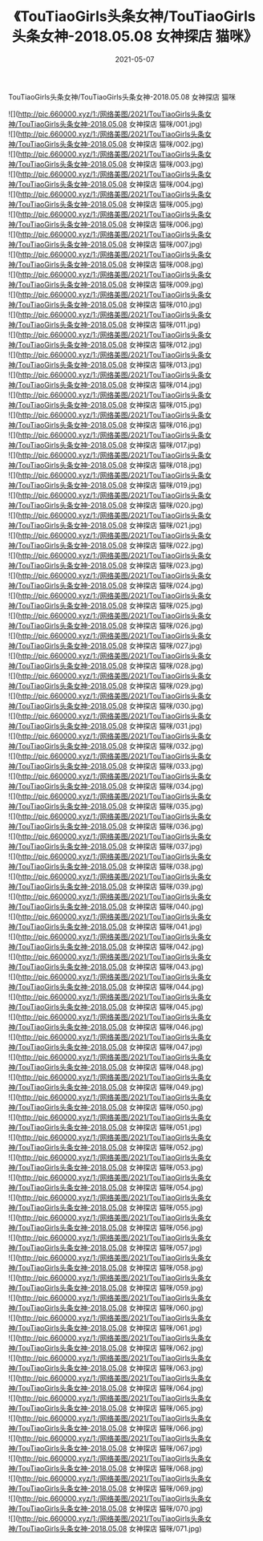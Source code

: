 ﻿---
layout: post
title:  《TouTiaoGirls头条女神/TouTiaoGirls头条女神-2018.05.08 女神探店 猫咪》
date:   2021-05-07
img: http://pic.660000.xyz/1:/网络美图/2021/TouTiaoGirls头条女神/TouTiaoGirls头条女神-2018.05.08 女神探店 猫咪/000.jpg
categories: [美女, 清纯, 唯美]
---

TouTiaoGirls头条女神/TouTiaoGirls头条女神-2018.05.08 女神探店 猫咪

 ![](http://pic.660000.xyz/1:/网络美图/2021/TouTiaoGirls头条女神/TouTiaoGirls头条女神-2018.05.08 女神探店 猫咪/001.jpg) <br>![](http://pic.660000.xyz/1:/网络美图/2021/TouTiaoGirls头条女神/TouTiaoGirls头条女神-2018.05.08 女神探店 猫咪/002.jpg) <br>![](http://pic.660000.xyz/1:/网络美图/2021/TouTiaoGirls头条女神/TouTiaoGirls头条女神-2018.05.08 女神探店 猫咪/003.jpg) <br>![](http://pic.660000.xyz/1:/网络美图/2021/TouTiaoGirls头条女神/TouTiaoGirls头条女神-2018.05.08 女神探店 猫咪/004.jpg) <br>![](http://pic.660000.xyz/1:/网络美图/2021/TouTiaoGirls头条女神/TouTiaoGirls头条女神-2018.05.08 女神探店 猫咪/005.jpg) <br>![](http://pic.660000.xyz/1:/网络美图/2021/TouTiaoGirls头条女神/TouTiaoGirls头条女神-2018.05.08 女神探店 猫咪/006.jpg) <br>![](http://pic.660000.xyz/1:/网络美图/2021/TouTiaoGirls头条女神/TouTiaoGirls头条女神-2018.05.08 女神探店 猫咪/007.jpg) <br>![](http://pic.660000.xyz/1:/网络美图/2021/TouTiaoGirls头条女神/TouTiaoGirls头条女神-2018.05.08 女神探店 猫咪/008.jpg) <br>![](http://pic.660000.xyz/1:/网络美图/2021/TouTiaoGirls头条女神/TouTiaoGirls头条女神-2018.05.08 女神探店 猫咪/009.jpg) <br>![](http://pic.660000.xyz/1:/网络美图/2021/TouTiaoGirls头条女神/TouTiaoGirls头条女神-2018.05.08 女神探店 猫咪/010.jpg) <br>![](http://pic.660000.xyz/1:/网络美图/2021/TouTiaoGirls头条女神/TouTiaoGirls头条女神-2018.05.08 女神探店 猫咪/011.jpg) <br>![](http://pic.660000.xyz/1:/网络美图/2021/TouTiaoGirls头条女神/TouTiaoGirls头条女神-2018.05.08 女神探店 猫咪/012.jpg) <br>![](http://pic.660000.xyz/1:/网络美图/2021/TouTiaoGirls头条女神/TouTiaoGirls头条女神-2018.05.08 女神探店 猫咪/013.jpg) <br>![](http://pic.660000.xyz/1:/网络美图/2021/TouTiaoGirls头条女神/TouTiaoGirls头条女神-2018.05.08 女神探店 猫咪/014.jpg) <br>![](http://pic.660000.xyz/1:/网络美图/2021/TouTiaoGirls头条女神/TouTiaoGirls头条女神-2018.05.08 女神探店 猫咪/015.jpg) <br>![](http://pic.660000.xyz/1:/网络美图/2021/TouTiaoGirls头条女神/TouTiaoGirls头条女神-2018.05.08 女神探店 猫咪/016.jpg) <br>![](http://pic.660000.xyz/1:/网络美图/2021/TouTiaoGirls头条女神/TouTiaoGirls头条女神-2018.05.08 女神探店 猫咪/017.jpg) <br>![](http://pic.660000.xyz/1:/网络美图/2021/TouTiaoGirls头条女神/TouTiaoGirls头条女神-2018.05.08 女神探店 猫咪/018.jpg) <br>![](http://pic.660000.xyz/1:/网络美图/2021/TouTiaoGirls头条女神/TouTiaoGirls头条女神-2018.05.08 女神探店 猫咪/019.jpg) <br>![](http://pic.660000.xyz/1:/网络美图/2021/TouTiaoGirls头条女神/TouTiaoGirls头条女神-2018.05.08 女神探店 猫咪/020.jpg) <br>![](http://pic.660000.xyz/1:/网络美图/2021/TouTiaoGirls头条女神/TouTiaoGirls头条女神-2018.05.08 女神探店 猫咪/021.jpg) <br>![](http://pic.660000.xyz/1:/网络美图/2021/TouTiaoGirls头条女神/TouTiaoGirls头条女神-2018.05.08 女神探店 猫咪/022.jpg) <br>![](http://pic.660000.xyz/1:/网络美图/2021/TouTiaoGirls头条女神/TouTiaoGirls头条女神-2018.05.08 女神探店 猫咪/023.jpg) <br>![](http://pic.660000.xyz/1:/网络美图/2021/TouTiaoGirls头条女神/TouTiaoGirls头条女神-2018.05.08 女神探店 猫咪/024.jpg) <br>![](http://pic.660000.xyz/1:/网络美图/2021/TouTiaoGirls头条女神/TouTiaoGirls头条女神-2018.05.08 女神探店 猫咪/025.jpg) <br>![](http://pic.660000.xyz/1:/网络美图/2021/TouTiaoGirls头条女神/TouTiaoGirls头条女神-2018.05.08 女神探店 猫咪/026.jpg) <br>![](http://pic.660000.xyz/1:/网络美图/2021/TouTiaoGirls头条女神/TouTiaoGirls头条女神-2018.05.08 女神探店 猫咪/027.jpg) <br>![](http://pic.660000.xyz/1:/网络美图/2021/TouTiaoGirls头条女神/TouTiaoGirls头条女神-2018.05.08 女神探店 猫咪/028.jpg) <br>![](http://pic.660000.xyz/1:/网络美图/2021/TouTiaoGirls头条女神/TouTiaoGirls头条女神-2018.05.08 女神探店 猫咪/029.jpg) <br>![](http://pic.660000.xyz/1:/网络美图/2021/TouTiaoGirls头条女神/TouTiaoGirls头条女神-2018.05.08 女神探店 猫咪/030.jpg) <br>![](http://pic.660000.xyz/1:/网络美图/2021/TouTiaoGirls头条女神/TouTiaoGirls头条女神-2018.05.08 女神探店 猫咪/031.jpg) <br>![](http://pic.660000.xyz/1:/网络美图/2021/TouTiaoGirls头条女神/TouTiaoGirls头条女神-2018.05.08 女神探店 猫咪/032.jpg) <br>![](http://pic.660000.xyz/1:/网络美图/2021/TouTiaoGirls头条女神/TouTiaoGirls头条女神-2018.05.08 女神探店 猫咪/033.jpg) <br>![](http://pic.660000.xyz/1:/网络美图/2021/TouTiaoGirls头条女神/TouTiaoGirls头条女神-2018.05.08 女神探店 猫咪/034.jpg) <br>![](http://pic.660000.xyz/1:/网络美图/2021/TouTiaoGirls头条女神/TouTiaoGirls头条女神-2018.05.08 女神探店 猫咪/035.jpg) <br>![](http://pic.660000.xyz/1:/网络美图/2021/TouTiaoGirls头条女神/TouTiaoGirls头条女神-2018.05.08 女神探店 猫咪/036.jpg) <br>![](http://pic.660000.xyz/1:/网络美图/2021/TouTiaoGirls头条女神/TouTiaoGirls头条女神-2018.05.08 女神探店 猫咪/037.jpg) <br>![](http://pic.660000.xyz/1:/网络美图/2021/TouTiaoGirls头条女神/TouTiaoGirls头条女神-2018.05.08 女神探店 猫咪/038.jpg) <br>![](http://pic.660000.xyz/1:/网络美图/2021/TouTiaoGirls头条女神/TouTiaoGirls头条女神-2018.05.08 女神探店 猫咪/039.jpg) <br>![](http://pic.660000.xyz/1:/网络美图/2021/TouTiaoGirls头条女神/TouTiaoGirls头条女神-2018.05.08 女神探店 猫咪/040.jpg) <br>![](http://pic.660000.xyz/1:/网络美图/2021/TouTiaoGirls头条女神/TouTiaoGirls头条女神-2018.05.08 女神探店 猫咪/041.jpg) <br>![](http://pic.660000.xyz/1:/网络美图/2021/TouTiaoGirls头条女神/TouTiaoGirls头条女神-2018.05.08 女神探店 猫咪/042.jpg) <br>![](http://pic.660000.xyz/1:/网络美图/2021/TouTiaoGirls头条女神/TouTiaoGirls头条女神-2018.05.08 女神探店 猫咪/043.jpg) <br>![](http://pic.660000.xyz/1:/网络美图/2021/TouTiaoGirls头条女神/TouTiaoGirls头条女神-2018.05.08 女神探店 猫咪/044.jpg) <br>![](http://pic.660000.xyz/1:/网络美图/2021/TouTiaoGirls头条女神/TouTiaoGirls头条女神-2018.05.08 女神探店 猫咪/045.jpg) <br>![](http://pic.660000.xyz/1:/网络美图/2021/TouTiaoGirls头条女神/TouTiaoGirls头条女神-2018.05.08 女神探店 猫咪/046.jpg) <br>![](http://pic.660000.xyz/1:/网络美图/2021/TouTiaoGirls头条女神/TouTiaoGirls头条女神-2018.05.08 女神探店 猫咪/047.jpg) <br>![](http://pic.660000.xyz/1:/网络美图/2021/TouTiaoGirls头条女神/TouTiaoGirls头条女神-2018.05.08 女神探店 猫咪/048.jpg) <br>![](http://pic.660000.xyz/1:/网络美图/2021/TouTiaoGirls头条女神/TouTiaoGirls头条女神-2018.05.08 女神探店 猫咪/049.jpg) <br>![](http://pic.660000.xyz/1:/网络美图/2021/TouTiaoGirls头条女神/TouTiaoGirls头条女神-2018.05.08 女神探店 猫咪/050.jpg) <br>![](http://pic.660000.xyz/1:/网络美图/2021/TouTiaoGirls头条女神/TouTiaoGirls头条女神-2018.05.08 女神探店 猫咪/051.jpg) <br>![](http://pic.660000.xyz/1:/网络美图/2021/TouTiaoGirls头条女神/TouTiaoGirls头条女神-2018.05.08 女神探店 猫咪/052.jpg) <br>![](http://pic.660000.xyz/1:/网络美图/2021/TouTiaoGirls头条女神/TouTiaoGirls头条女神-2018.05.08 女神探店 猫咪/053.jpg) <br>![](http://pic.660000.xyz/1:/网络美图/2021/TouTiaoGirls头条女神/TouTiaoGirls头条女神-2018.05.08 女神探店 猫咪/054.jpg) <br>![](http://pic.660000.xyz/1:/网络美图/2021/TouTiaoGirls头条女神/TouTiaoGirls头条女神-2018.05.08 女神探店 猫咪/055.jpg) <br>![](http://pic.660000.xyz/1:/网络美图/2021/TouTiaoGirls头条女神/TouTiaoGirls头条女神-2018.05.08 女神探店 猫咪/056.jpg) <br>![](http://pic.660000.xyz/1:/网络美图/2021/TouTiaoGirls头条女神/TouTiaoGirls头条女神-2018.05.08 女神探店 猫咪/057.jpg) <br>![](http://pic.660000.xyz/1:/网络美图/2021/TouTiaoGirls头条女神/TouTiaoGirls头条女神-2018.05.08 女神探店 猫咪/058.jpg) <br>![](http://pic.660000.xyz/1:/网络美图/2021/TouTiaoGirls头条女神/TouTiaoGirls头条女神-2018.05.08 女神探店 猫咪/059.jpg) <br>![](http://pic.660000.xyz/1:/网络美图/2021/TouTiaoGirls头条女神/TouTiaoGirls头条女神-2018.05.08 女神探店 猫咪/060.jpg) <br>![](http://pic.660000.xyz/1:/网络美图/2021/TouTiaoGirls头条女神/TouTiaoGirls头条女神-2018.05.08 女神探店 猫咪/061.jpg) <br>![](http://pic.660000.xyz/1:/网络美图/2021/TouTiaoGirls头条女神/TouTiaoGirls头条女神-2018.05.08 女神探店 猫咪/062.jpg) <br>![](http://pic.660000.xyz/1:/网络美图/2021/TouTiaoGirls头条女神/TouTiaoGirls头条女神-2018.05.08 女神探店 猫咪/063.jpg) <br>![](http://pic.660000.xyz/1:/网络美图/2021/TouTiaoGirls头条女神/TouTiaoGirls头条女神-2018.05.08 女神探店 猫咪/064.jpg) <br>![](http://pic.660000.xyz/1:/网络美图/2021/TouTiaoGirls头条女神/TouTiaoGirls头条女神-2018.05.08 女神探店 猫咪/065.jpg) <br>![](http://pic.660000.xyz/1:/网络美图/2021/TouTiaoGirls头条女神/TouTiaoGirls头条女神-2018.05.08 女神探店 猫咪/066.jpg) <br>![](http://pic.660000.xyz/1:/网络美图/2021/TouTiaoGirls头条女神/TouTiaoGirls头条女神-2018.05.08 女神探店 猫咪/067.jpg) <br>![](http://pic.660000.xyz/1:/网络美图/2021/TouTiaoGirls头条女神/TouTiaoGirls头条女神-2018.05.08 女神探店 猫咪/068.jpg) <br>![](http://pic.660000.xyz/1:/网络美图/2021/TouTiaoGirls头条女神/TouTiaoGirls头条女神-2018.05.08 女神探店 猫咪/069.jpg) <br>![](http://pic.660000.xyz/1:/网络美图/2021/TouTiaoGirls头条女神/TouTiaoGirls头条女神-2018.05.08 女神探店 猫咪/070.jpg) <br>![](http://pic.660000.xyz/1:/网络美图/2021/TouTiaoGirls头条女神/TouTiaoGirls头条女神-2018.05.08 女神探店 猫咪/071.jpg) <br>